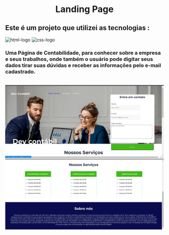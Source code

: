 <h1 align="center"> Landing Page </h1>

<h2> Este é um projeto que utilizei as tecnologias : </h2>
<img src="https://img.shields.io/badge/HTML5-E34F26?style=for-the-badge&logo=html5&logoColor=w" alt="html-logo"/>
<img src="https://img.shields.io/badge/CSS3-1572B6?style=for-the-badge&logo=css3&logoColor=white" alt="css-logo"/>

<h3> Uma Página de Contabilidade, para conhecer sobre a empresa e seus trabalhos, onde também o usuário pode digitar seus dados tirar suas dúvidas e receber as informações pelo e-mail cadastrado.</h3>
<br>
<img src="https://github.com/JuFreitas95/landing-page/blob/master/img/desktop1.png?raw=true">
<img src="https://github.com/JuFreitas95/landing-page/blob/master/img/desktop2.png?raw=true">
